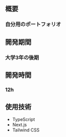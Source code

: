 ## 概要

### 自分用のポートフォリオ

## 開発期間

### 大学3年の後期

## 開発時間

### 12h

## 使用技術

- TypeScript
- Next.js
- Tailwind CSS

